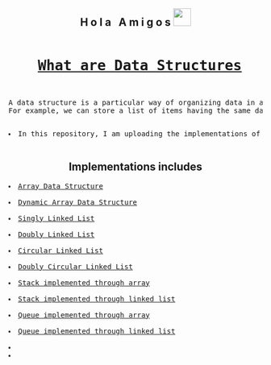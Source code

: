 <h2 align="center">H o l a &nbsp; A m i g o s <img src="https://media.giphy.com/media/hvRJCLFzcasrR4ia7z/giphy.gif" width="35px"></h2>


<pre>
<h1 align = "center"> <a href="https://en.wikipedia.org/wiki/Data_structure">What are Data Structures</a></h1>
<p>A data structure is a particular way of organizing data in a computer so that it can be used effectively.
For example, we can store a list of items having the same data-type using the array data structure.</p>
<li>In this repository, I am uploading the implementations of various Data Structures.</li>
</pre>

<h2 align="center"> Implementations includes</h2>

<pre>
<li><a href="https://www.geeksforgeeks.org/array-data-structure/">Array Data Structure</a></li>
<li><a href="https://www.geeksforgeeks.org/how-do-dynamic-arrays-work/">Dynamic Array Data Structure</a></li>
<li><a href="https://www.educative.io/edpresso/what-is-a-singly-linked-list">Singly Linked List</a></li>
<li><a href="https://www.geeksforgeeks.org/doubly-linked-list/">Doubly Linked List</a></li>
<li><a href="https://www.geeksforgeeks.org/circular-linked-list/">Circular Linked List</a></li>
<li><a href="https://www.geeksforgeeks.org/doubly-circular-linked-list-set-1-introduction-and-insertion/">Doubly Circular Linked List</a></li>
<li><a href="https://www.geeksforgeeks.org/stack-data-structure-introduction-program/">Stack implemented through array</a</li>

<li><a href="https://www.geeksforgeeks.org/stack-data-structure-introduction-program/">Stack implemented through linked list</a</li>

<li><a href="https://www.geeksforgeeks.org/array-implementation-of-queue-simple/">Queue implemented through array</a</li>

<li><a href="https://www.geeksforgeeks.org/queue-linked-list-implementation/">Queue implemented through linked list</a</li>

<li><a href=""></a</li>
<li><a href=""></a</li>
</pre>
